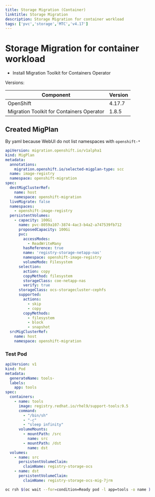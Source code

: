 ```yaml
---
title: Storage Migration (Container)
linktitle: Storage Migration
description: Storage Migration for container workload
tags: ['pvc','storage','MTC','v4.17']
---
```

# Storage Migration for container workload

* Install Migration Toolkit for Containers Operator

Versions:

|Component|Version|
|---|---|
|OpenShift|4.17.7|
|Migration Toolkit for Containers Operator|1.8.5|

## Created MigPlan

By yaml because WebUI do not list namespaces with `openshift-*`

```yaml
apiVersion: migration.openshift.io/v1alpha1
kind: MigPlan
metadata:
  annotations:
    migration.openshift.io/selected-migplan-type: scc
  name: image-registry
  namespace: openshift-migration
spec:
  destMigClusterRef:
    name: host
    namespace: openshift-migration
  liveMigrate: false
  namespaces:
    - openshift-image-registry
  persistentVolumes:
    - capacity: 100Gi
      name: pvc-8059a107-3874-4ac3-b4a2-a747539fb712
      proposedCapacity: 100Gi
      pvc:
        accessModes:
          - ReadWriteMany
        hasReference: true
        name: 'registry-storage-netapp-nas'
        namespace: openshift-image-registry
        volumeMode: Filesystem
      selection:
        action: copy
        copyMethod: filesystem
        storageClass: coe-netapp-nas
        verify: true
      storageClass: ocs-storagecluster-cephfs
      supported:
        actions:
          - skip
          - copy
        copyMethods:
          - filesystem
          - block
          - snapshot
  srcMigClusterRef:
    name: host
    namespace: openshift-migration
```

### Test Pod

```yaml
apiVersion: v1
kind: Pod
metadata:
  generateName: tools-
  labels:
    app: tools
spec:
  containers:
    - name: tools
      image: registry.redhat.io/rhel9/support-tools:9.5
      command:
        - "/bin/sh"
        - "-c"
        - "sleep infinity"
      volumeMounts:
        - mountPath: /src
          name: src
        - mountPath: /dst
          name: dst
  volumes:
    - name: src
      persistentVolumeClaim:
        claimName: registry-storage-ocs
    - name: dst
      persistentVolumeClaim:
        claimName: registry-storage-ocs-mig-7jrm
```

```bash
oc rsh $(oc wait --for=condition=Ready pod -l app=tools -o name )
```
